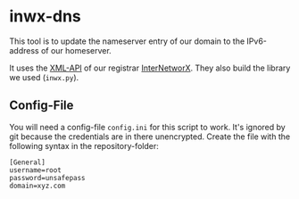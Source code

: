 # inwx-dns
This tool is to update the nameserver entry of our domain to the IPv6-address of our homeserver.

It uses the [XML-API](http://www.inwx.de/de/offer/api) of our registrar [InterNetworX](http://inwx.de/).
They also build the library we used (`inwx.py`).



## Config-File
You will need a config-file `config.ini` for this script to work. It's ignored by git because the credentials are in there unencrypted. Create the file with the following syntax in the repository-folder:

    [General]
    username=root
    password=unsafepass
    domain=xyz.com

